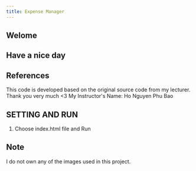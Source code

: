 ```yaml
---
title: Expense Manager
---
```

## Welome

## Have a nice day

## References

This code is developed based on the original source code from my lecturer. Thank you very much <3
My Instructor's Name: Ho Nguyen Phu Bao

## SETTING AND RUN

1. Choose index.html file and Run

## Note

I do not own any of the images used in this project.
